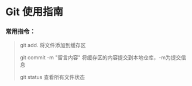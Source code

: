 # Git 使用指南

### 常用指令：

> git add.		将文件添加到缓存区
>
> git commit -m "留言内容" 		将缓存区的内容提交到本地仓库，-m为提交信息
>
> git status	查看所有文件状态



